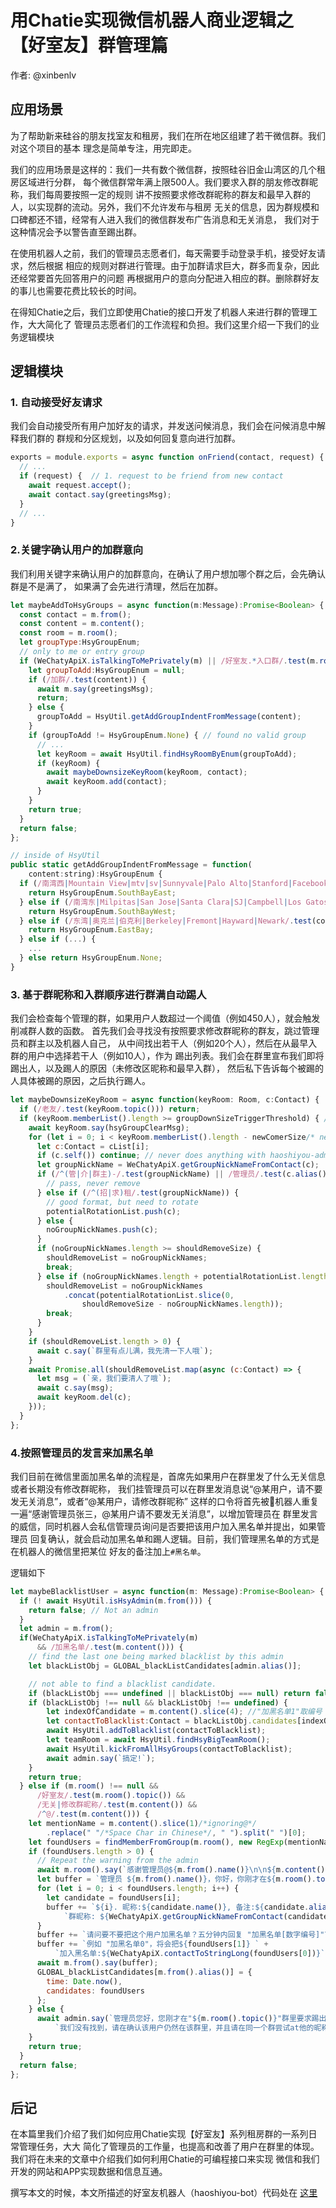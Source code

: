 # 用Chatie实现微信机器人商业逻辑之【好室友】群管理篇

作者: @xinbenlv

## 应用场景

为了帮助新来硅谷的朋友找室友和租房，我们在所在地区组建了若干微信群。我们对这个项目的基本
理念是简单专注，用完即走。

我们的应用场景是这样的：我们一共有数个微信群，按照硅谷旧金山湾区的几个租房区域进行分群，
每个微信群常年满上限500人。我们要求入群的朋友修改群昵称，我们每周要按照一定的规则
讲不按照要求修改群昵称的群友和最早入群的人，以实现群的流动。另外，我们不允许发布与租房
无关的信息，因为群规模和口碑都还不错，经常有人进入我们的微信群发布广告消息和无关消息，
我们对于这种情况会予以警告直至踢出群。

在使用机器人之前，我们的管理员志愿者们，每天需要手动登录手机，接受好友请求，然后根据
相应的规则对群进行管理。由于加群请求巨大，群多而复杂，因此还经常要首先回答用户的问题
再根据用户的意向分配进入相应的群。删除群好友的事儿也需要花费比较长的时间。

在得知Chatie之后，我们立即使用Chatie的接口开发了机器人来进行群的管理工作，大大简化了
管理员志愿者们的工作流程和负担。我们这里介绍一下我们的业务逻辑模块

## 逻辑模块

### 1. 自动接受好友请求

我们会自动接受所有用户加好友的请求，并发送问候消息，我们会在问候消息中解释我们群的
群规和分区规划，以及如何回复意向进行加群。

```js
exports = module.exports = async function onFriend(contact, request) {
  // ...
  if (request) {  // 1. request to be friend from new contact
    await request.accept();
    await contact.say(greetingsMsg);
  }
  // ...
}
```

### 2.关键字确认用户的加群意向

我们利用关键字来确认用户的加群意向，在确认了用户想加哪个群之后，会先确认群是不是满了，
如果满了会先进行清理，然后在加群。

```js
let maybeAddToHsyGroups = async function(m:Message):Promise<Boolean> {
  const contact = m.from();
  const content = m.content();
  const room = m.room();
  let groupType:HsyGroupEnum;
  // only to me or entry group
  if (WeChatyApiX.isTalkingToMePrivately(m) || /好室友.*入口群/.test(m.room().topic())) {
    let groupToAdd:HsyGroupEnum = null;
    if (/加群/.test(content)) {
      await m.say(greetingsMsg);
      return;
    } else {
      groupToAdd = HsyUtil.getAddGroupIndentFromMessage(content);
    }
    if (groupToAdd != HsyGroupEnum.None) { // found no valid group
      // ...
      let keyRoom = await HsyUtil.findHsyRoomByEnum(groupToAdd);
      if (keyRoom) {
        await maybeDownsizeKeyRoom(keyRoom, contact);
        await keyRoom.add(contact);
      }
    }
    return true;
  }
  return false;
};

// inside of HsyUtil
public static getAddGroupIndentFromMessage = function(
    content:string):HsyGroupEnum {
  if (/南湾西|Mountain View|mtv|sv|Sunnyvale|Palo Alto|Stanford|Facebook|Google|Menlo Park/.test(content)) {
    return HsyGroupEnum.SouthBayEast;
  } else if (/南湾东|Milpitas|San Jose|Santa Clara|SJ|Campbell|Los Gatos/.test(content)) {
    return HsyGroupEnum.SouthBayWest;
  } else if (/东湾|奥克兰|伯克利|Berkeley|Fremont|Hayward|Newark/.test(content)) {
    return HsyGroupEnum.EastBay;
  } else if (...) {
    ...
  } else return HsyGroupEnum.None;
}
```

### 3. 基于群昵称和入群顺序进行群满自动踢人

我们会检查每个管理的群，如果用户人数超过一个阈值（例如450人），就会触发削减群人数的函数。
首先我们会寻找没有按照要求修改群昵称的群友，跳过管理员和群主以及机器人自己，
从中间找出若干人（例如20个人），然后在从最早入群的用户中选择若干人（例如10人），作为
踢出列表。我们会在群里宣布我们即将踢出人，以及踢人的原因（未修改区昵称和最早入群），
然后私下告诉每个被踢的人具体被踢的原因，之后执行踢人。

```js
let maybeDownsizeKeyRoom = async function(keyRoom: Room, c:Contact) {
  if (/老友/.test(keyRoom.topic())) return;
  if (keyRoom.memberList().length >= groupDownSizeTriggerThreshold) { // triggering
    await keyRoom.say(hsyGroupClearMsg);
    for (let i = 0; i < keyRoom.memberList().length - newComerSize/* never newComer */; i++) {
      let c:Contact = cList[i];
      if (c.self()) continue; // never does anything with haoshiyou-admin itself.
      let groupNickName = WeChatyApiX.getGroupNickNameFromContact(c);
      if (/^(管|介|群主)-/.test(groupNickName) || /管理员/.test(c.alias())) {
        // pass, never remove
      } else if (/^(招|求)租/.test(groupNickName)) {
        // good format, but need to rotate
        potentialRotationList.push(c);
      } else {
        noGroupNickNames.push(c);
      }
      if (noGroupNickNames.length >= shouldRemoveSize) {
        shouldRemoveList = noGroupNickNames;
        break;
      } else if (noGroupNickNames.length + potentialRotationList.length >= shouldRemoveSize) {
        shouldRemoveList = noGroupNickNames
            .concat(potentialRotationList.slice(0,
                shouldRemoveSize - noGroupNickNames.length));
        break;
      }
    }
    if (shouldRemoveList.length > 0) {
      await c.say(`群里有点儿满，我先清一下人哦`);
    }
    await Promise.all(shouldRemoveList.map(async (c:Contact) => {
      let msg = (`亲，我们要清人了哦`);
      await c.say(msg);
      await keyRoom.del(c);
    }));
  }
};
```

### 4.按照管理员的发言来加黑名单

我们目前在微信里面加黑名单的流程是，首席先如果用户在群里发了什么无关信息或者长期没有修改群昵称，
我们挂管理员可以在群里发消息说“@某用户，请不要发无关消息”，或者“@某用户，请修改群昵称”
这样的口令将首先被机器人重复一遍“感谢管理员张三，@某用户请不要发无关消息”，以增加管理员在
群里发言的威信，同时机器人会私信管理员询问是否要把该用户加入黑名单并提出，如果管理员
回复确认，就会启动加黑名单和踢人逻辑。目前，我们管理黑名单的方式是在机器人的微信里把某位
好友的备注加上`#黑名单`。

逻辑如下

```js
let maybeBlacklistUser = async function(m: Message):Promise<Boolean> {
  if (! await HsyUtil.isHsyAdmin(m.from())) {
    return false; // Not an admin
  }
  let admin = m.from();
  if(WeChatyApiX.isTalkingToMePrivately(m)
      && /加黑名单/.test(m.content())) {
    // find the last one being marked blacklist by this admin
    let blackListObj = GLOBAL_blackListCandidates[admin.alias()];

    // not able to find a blacklist candidate.
    if (blackListObj === undefined || blackListObj === null) return false;
    if (blackListObj !== null && blackListObj !== undefined) {
        let indexOfCandidate = m.content().slice(4); //"加黑名单1"取编号
        let contactToBlacklist:Contact = blackListObj.candidates[indexOfCandidate];
        await HsyUtil.addToBlacklist(contactToBlacklist);
        let teamRoom = await HsyUtil.findHsyBigTeamRoom();
        await HsyUtil.kickFromAllHsyGroups(contactToBlacklist);
        await admin.say(`搞定!`);
    }
    return true;
  } else if (m.room() !== null &&
      /好室友/.test(m.room().topic()) &&
      /无关|修改群昵称/.test(m.content()) &&
      /^@/.test(m.content())) {
    let mentionName = m.content().slice(1)/*ignoring@*/
        .replace(" "/*Space Char in Chinese*/, " ").split(" ")[0];
    let foundUsers = findMemberFromGroup(m.room(), new RegExp(mentionName));
    if (foundUsers.length > 0) {
      // Repeat the warning from the admin
      await m.room().say(`感谢管理员@${m.from().name()}\n\n${m.content()}`);
      let buffer = `管理员 ${m.from().name()}，你好，你刚才在${m.room().topic()}这个群` + `里警告了用户@${mentionName}，符合这个名称的群内的用户有：\n`;
      for (let i = 0; i < foundUsers.length; i++) {
        let candidate = foundUsers[i];
        buffer += `${i}. 昵称:${candidate.name()}, 备注:${candidate.alias()}, ` +
            `群昵称: ${WeChatyApiX.getGroupNickNameFromContact(candidate)} \n`;
      }
      buffer += `请问要不要把这个用户加黑名单？五分钟内回复 "加黑名单[数字编号]"\n`;
      buffer += `例如 "加黑名单0"，将会把${foundUsers[1]} ` +
          `加入黑名单:${WeChatyApiX.contactToStringLong(foundUsers[0])}`;
      await m.from().say(buffer);
      GLOBAL_blackListCandidates[m.from().alias()] = {
        time: Date.now(),
        candidates: foundUsers
      };
    } else {
      await admin.say(`管理员您好，您刚才在"${m.room().topic()}"群里要求踢出的用户"${mentionName}" `+
          `我们没有找到，请在确认该用户仍然在该群里，并且请在同一个群尝试at他的昵称而不是群昵称。`);
    }
    return true;
  }
  return false;
};
```

## 后记

在本篇里我们介绍了我们如何应用Chatie实现【好室友】系列租房群的一系列日常管理任务，大大
简化了管理员的工作量，也提高和改善了用户在群里的体现。
我们将在未来的文章中介绍我们如何利用Chatie的可编程接口来实现
微信和我们开发的网站和APP实现数据和信息互通。

撰写本文的时候，本文所描述的好室友机器人（haoshiyou-bot）代码处在
[这里](https://github.com/xinbenlv/haoshiyou-bot/tree/5f4dc109fafb5bf22996e53560e5a2ee51b4da89)
